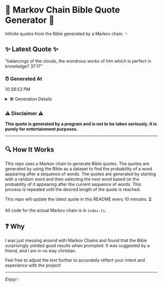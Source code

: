# 📖 Markov Chain Bible Quote Generator 📖

Infinite quotes from the Bible generated by a Markov chain. ✨

## ✨ Latest Quote ✨
"balancings of the clouds, the wondrous works of him which is perfect in knowledge? 37:17"

### ⏰ Generated At
*10:38:53 PM*

<details>
    <summary>🛠️ Generation Details</summary>
    <p>
        <strong>🌱 Seed:</strong> balancings<br>
        <strong>🔄 Iterations:</strong> 14<br>
        <strong>📜 Context History:</strong><br>[ balancings ]: of<br>[ balancings, of ]: the<br>[ balancings, of, the ]: clouds,<br>[ balancings, of, the, clouds, ]: the<br>[ balancings, of, the, clouds,, the ]: wondrous<br>[ balancings, of, the, clouds,, the, wondrous ]: works<br>[ of, the, clouds,, the, wondrous, works ]: of<br>[ the, clouds,, the, wondrous, works, of ]: him<br>[ clouds,, the, wondrous, works, of, him ]: which<br>[ the, wondrous, works, of, him, which ]: is<br>[ wondrous, works, of, him, which, is ]: perfect<br>[ works, of, him, which, is, perfect ]: in<br>[ of, him, which, is, perfect, in ]: knowledge?<br>[ him, which, is, perfect, in, knowledge? ]: 37:17<br>
    </p>
</details>

### ⚠️ Disclaimer ⚠️
**This quote is generated by a program and is not to be taken seriously. It is purely for entertainment purposes.**

---

## 🔍 How It Works

This repo uses a Markov chain to generate Bible quotes. The quotes are generated by using the Bible as a dataset to find the probability of a word appearing after a sequence of words. The quotes are generated by starting with a random word and then selecting the next word based on the probability of it appearing after the current sequence of words. This process is repeated until the desired length of the quote is reached.

This repo will update the latest quote in this README every 10 minutes. ⏳

All code for the actual Markov chain is in `index.ts`.

## ❓ Why

I was just messing around with Markov Chains and found that the Bible surprisingly yielded good results when prompted. 
It was suggested by a friend, and I am in no way christian.

Feel free to adjust the text further to accurately reflect your intent and experience with the project!

---

*Enjoy*✨
